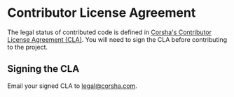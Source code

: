 # Contributor License Agreement

The legal status of contributed code is defined in [Corsha's
Contributor License Agreement (CLA)](./cla.pdf). You will need to sign
the CLA before contributing to the project.

## Signing the CLA

Email your signed CLA to legal@corsha.com.
